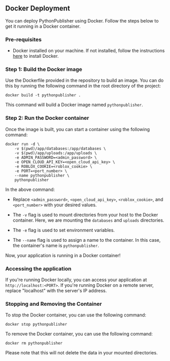 ## Docker Deployment

You can deploy PythonPublisher using Docker. Follow the steps below to get it running in a Docker container.

### Pre-requisites

- Docker installed on your machine. If not installed, follow the instructions [here](https://docs.docker.com/get-docker/) to install Docker.

### Step 1: Build the Docker image

Use the Dockerfile provided in the repository to build an image. You can do this by running the following command in the root directory of the project:

```
docker build -t pythonpublisher .
```

This command will build a Docker image named `pythonpublisher`.

### Step 2: Run the Docker container

Once the image is built, you can start a container using the following command:

```
docker run -d \
    -v $(pwd)/app/databases:/app/databases \
    -v $(pwd)/app/uploads:/app/uploads \
    -e ADMIN_PASSWORD=<admin_password> \
    -e OPEN_CLOUD_API_KEY=<open_cloud_api_key> \
    -e ROBLOX_COOKIE=<roblox_cookie> \
    -e PORT=<port_number> \
    --name pythonpublisher \
    pythonpublisher
```

In the above command:

- Replace `<admin_password>`, `<open_cloud_api_key>`, `<roblox_cookie>`, and `<port_number>` with your desired values.

- The `-v` flag is used to mount directories from your host to the Docker container. Here, we are mounting the `databases` and `uploads` directories.

- The `-e` flag is used to set environment variables.

- The `--name` flag is used to assign a name to the container. In this case, the container's name is `pythonpublisher`.

Now, your application is running in a Docker container!

### Accessing the application

If you're running Docker locally, you can access your application at `http://localhost:<PORT>`. If you're running Docker on a remote server, replace "localhost" with the server's IP address.

### Stopping and Removing the Container

To stop the Docker container, you can use the following command:

```
docker stop pythonpublisher
```

To remove the Docker container, you can use the following command:

```
docker rm pythonpublisher
```

Please note that this will not delete the data in your mounted directories.
